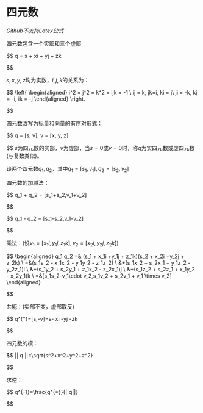 # 四元数



*Github不支持Latex公式*

四元数包含一个实部和三个虚部

$$
q = s + xi + yj + zk

$$

$s,x,y,z$均为实数，$i,j,k$的关系为：

$$
\left\{
\begin{aligned}
    i^2 = j^2 = k^2 = ijk = -1  \\
    ij = k, jk=i, ki = j\\
    ji = -k, kj = -i, ik = -j
\end{aligned}
\right.

$$

四元数改写为标量和向量的有序对形式：

$$
q = [s, v], v = [x, y, z]

$$
$s$为四元数的实部，$v$为虚部，当$s=0$或$v=0$时，称$q$为实四元数或虚四元数(与复数类似)。

设两个四元数$q_1,q_2$，其中$q_1=[s_1,v_1],q_2=[s_2,v_2]$

四元数的加减法：


$$
q_1 + q_2 = [s_1+s_2,v_1+v_2]   

$$

$$
q_1 - q_2 = [s_1-s_2,v_1-v_2]

$$

乘法：(设$v_1=[x_1i,y_1j,z_1k],v_2=[x_2i,y_2j,z_2k]$)

$$
\begin{aligned}
q_1 q_2 =& (s_1 + x_1i +y_1j + z_1k)(s_2 + x_2i +y_2j + z_2k)
\\    =&(s_1s_2 - x_1x_2 - y_1y_2 - z_1z_2)
\\      &+(s_1x_2 + s_2x_1 + y_1z_2 -y_2z_1)i
\\      &+(s_1y_2 + s_2y_1 + z_1x_2 - z_2x_1)j
\\      &+(s_1z_2 + s_2z_1 + x_1y_2 - x_2y_1)k
\\    =&[s_1s_2-v_1\cdot v_2,s_1v_2 + s_2v_1 + v_1 \times v_2]
\end{aligned}

$$

共轭：(实部不变，虚部取反)

$$
q^{*}=[s,-v]=s- xi -yj -zk

$$

四元数的模：

$$
|| q ||=\sqrt{s^2+x^2+y^2+z^2}

$$


求逆：


$$
q^{-1}=\frac{q^{*}}{||q||}

$$
